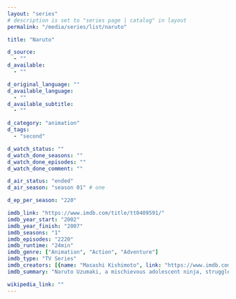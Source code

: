 ```yaml
---
layout: "series"
# description is set to "series page | catalog" in layout
permalink: "/media/series/list/naruto"

title: "Naruto"

d_source:
  - ""
d_available:
  - ""

d_original_language: ""
d_available_language:
  - ""
d_available_subtitle:
  - ""

d_category: "animation"
d_tags:
  - "second"

d_watch_status: ""
d_watch_done_seasons: ""
d_watch_done_episodes: ""
d_watch_done_comment: ""

d_air_status: "ended"
d_air_season: "season 01" # one

d_ep_per_season: "220"

imdb_link: "https://www.imdb.com/title/tt0409591/"
imdb_year_start: "2002"
imdb_year_finish: "2007"
imdb_seasons: "1"
imdb_episodes: "2220"
imdb_runtime: "24min"
imdb_genre: ["Animation", "Action", "Adventure"]
imdb_type: "TV Series"
imdb_creators: [{name: "Masashi Kishimoto", link: "https://www.imdb.com/name/nm1618263/"}]
imdb_summary: "Naruto Uzumaki, a mischievous adolescent ninja, struggles as he searches for recognition and dreams of becoming the Hokage, the village's leader and strongest ninja."

wikipedia_link: ""
---
```

